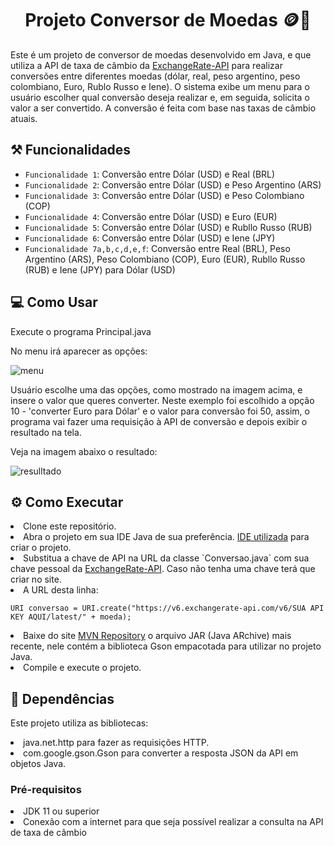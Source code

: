 <h1 align="center"> Projeto Conversor de Moedas 🪙💱</h1>

<p>
  Este é um projeto de conversor de moedas desenvolvido em Java, e que utiliza a API de taxa de câmbio da <a href="https://www.exchangerate-api.com/">ExchangeRate-API</a> para realizar conversões entre diferentes moedas (dólar, real, peso argentino, peso colombiano, Euro, Rublo Russo e Iene).
  O sistema exibe um menu para o usuário escolher qual conversão deseja realizar e, em seguida, solicita o valor a ser convertido. A conversão é feita com base nas taxas de câmbio atuais.
</p>

<h2>⚒️ Funcionalidades</h2>

- `Funcionalidade 1`: Conversão entre Dólar (USD) e Real (BRL)
- `Funcionalidade 2`: Conversão entre Dólar (USD) e Peso Argentino (ARS)
- `Funcionalidade 3`: Conversão entre Dólar (USD) e Peso Colombiano (COP)
- `Funcionalidade 4`: Conversão entre Dólar (USD) e Euro (EUR)
- `Funcionalidade 5`: Conversão entre Dólar (USD) e Rubllo Russo (RUB)
- `Funcionalidade 6`: Conversão entre Dólar (USD) e Iene (JPY)
- `Funcionalidade 7a,b,c,d,e,f`: Conversão entre Real (BRL), Peso Argentino (ARS), Peso Colombiano (COP), Euro (EUR), Rubllo Russo (RUB) e Iene (JPY) para Dólar (USD)

<h2>💻 Como Usar</h2>
 <p>Execute o programa Principal.java </p>
<p>No menu irá aparecer as opções:</p>

![menu](https://github.com/user-attachments/assets/77628ddf-79b3-4078-8359-19183fa93edf)


<p>Usuário escolhe uma das opções, como mostrado na imagem acima, e insere o valor que queres converter. Neste exemplo foi escolhido a opção 10 - 'converter Euro para Dólar' e o valor para conversão foi 50, assim,
  o programa vai fazer uma requisição à API de conversão e depois exibir o resultado na tela.</p>
  <p>Veja na imagem abaixo o resultado:</p>
  
![resulltado](https://github.com/user-attachments/assets/bccc174d-0d33-4fb5-9fc5-489e59ed3472)


<h2>⚙️ Como Executar</h2>
<li>Clone este repositório.</li>
<li>Abra o projeto em sua IDE Java de sua preferência. <a href="https://www.jetbrains.com/pt-br/idea/">IDE utilizada</a> para criar o projeto.</li>
<li>Substitua a chave de API na URL da classe `Conversao.java` com sua chave pessoal da <a href="https://www.exchangerate-api.com/">ExchangeRate-API</a>. Caso não tenha uma chave terá que criar no site.</li>
<li>A URL desta linha: 

`URI conversao = URI.create("https://v6.exchangerate-api.com/v6/SUA API KEY AQUI/latest/" + moeda);`
</li>
<li>Baixe do site <a href="https://mvnrepository.com/artifact/com.google.code.gson/gson">MVN Repository</a> o arquivo JAR (Java ARchive) mais recente, nele contém a biblioteca Gson empacotada para utilizar no projeto Java.</li>
<li>Compile e execute o projeto.</li>

<h2>🔡 Dependências</h2>
<p>Este projeto utiliza as bibliotecas:</p>

<li>java.net.http para fazer as requisições HTTP.</li>
<li>com.google.gson.Gson para converter a resposta JSON da API em objetos Java.</li>

<h3>Pré-requisitos</h3>
<li>JDK 11 ou superior</li>
<li>Conexão com a internet para que seja possível realizar a consulta na API de taxa de câmbio</li>
